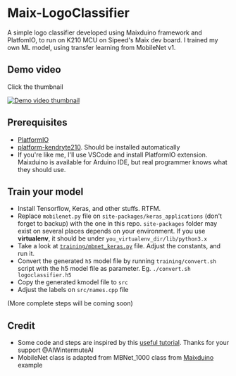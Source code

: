 # Maix-LogoClassifier

A simple logo classifier developed using Maixduino framework and PlatfomIO, to run on K210 MCU on Sipeed's Maix dev board. 
I trained my own ML model, using transfer learning from MobileNet v1. 

## Demo video
Click the thumbnail

[![Demo video thumbnail](https://img.youtube.com/vi/GvPS3iD2f5A/hqdefault.jpg)](https://www.youtube.com/watch?v=GvPS3iD2f5A)

## Prerequisites
* [PlatformIO](http://platformio.org/)
* [platform-kendryte210](https://github.com/sipeed/platform-kendryte210). Should be installed automatically
* If you're like me, I'll use VSCode and install PlatformIO extension. Maixduino is available for Arduino IDE, but real programmer knows what they should use.

## Train your model
* Install Tensorflow, Keras, and other stuffs. RTFM.
* Replace `mobilenet.py` file on `site-packages/keras_applications` (don't forget to backup) with the one in this repo. `site-packages` folder may exist on several places depends on your environment. If you use **virtualenv**, it should be under `you_virtualenv_dir/lib/python3.x`
* Take a look at [`training/mbnet_keras.py`](https://github.com/andriyadi/Maix-LogoClassifier/blob/master/training/mbnet_keras.py) file. Adjust the constants, and run it.
* Convert the generated `h5` model file by running `training/convert.sh` script with the h5 model file as parameter. Eg. `./convert.sh logoclassifier.h5`
* Copy the generated kmodel file to `src`
* Adjust the labels on `src/names.cpp` file

(More complete steps will be coming soon)

## Credit
* Some code and steps are inspired by this [useful tutorial](https://www.instructables.com/id/Transfer-Learning-With-Sipeed-MaiX-and-Arduino-IDE/). Thanks for your support @AIWintermuteAI 
* MobileNet class is adapted from MBNet_1000 class from [Maixduino](http://github.com/sipeed/Maixduino) example
